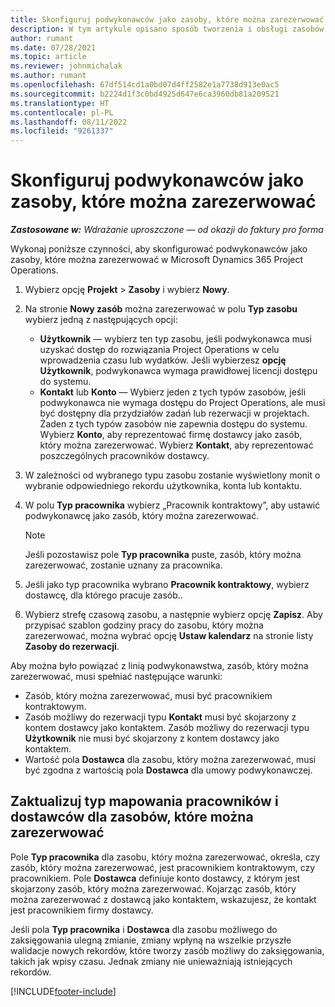 ```yaml
---
title: Skonfiguruj podwykonawców jako zasoby, które można zarezerwować
description: W tym artykule opisano sposób tworzenia i obsługi zasobów podwykonawców utworzonych na podstawie użytkowników i kontaktów w systemie w celu skojarzenia ich z podwykonawcami w aplikacji Microsoft Dynamics 365 Project Operations.
author: rumant
ms.date: 07/28/2021
ms.topic: article
ms.reviewer: johnmichalak
ms.author: rumant
ms.openlocfilehash: 67df514cd1a0bd07d4ff2582e1a7738d913e0ac5
ms.sourcegitcommit: b2224d1f3c0bd4925d647e6ca3960db81a209521
ms.translationtype: HT
ms.contentlocale: pl-PL
ms.lasthandoff: 08/11/2022
ms.locfileid: "9261337"
---
```

# <a name="set-up-subcontractors-as-bookable-resources"></a>Skonfiguruj podwykonawców jako zasoby, które można zarezerwować

_**Zastosowane w:** Wdrażanie uproszczone — od okazji do faktury pro forma_

Wykonaj poniższe czynności, aby skonfigurować podwykonawców jako zasoby, które można zarezerwować w Microsoft Dynamics 365 Project Operations.

1. Wybierz opcję **Projekt** \> **Zasoby** i wybierz **Nowy**.
2. Na stronie **Nowy zasób** można zarezerwować w polu **Typ zasobu** wybierz jedną z następujących opcji:

    - **Użytkownik** — wybierz ten typ zasobu, jeśli podwykonawca musi uzyskać dostęp do rozwiązania Project Operations w celu wprowadzenia czasu lub wydatków. Jeśli wybierzesz **opcję Użytkownik**, podwykonawca wymaga prawidłowej licencji dostępu do systemu.
    - **Kontakt** lub **Konto** — Wybierz jeden z tych typów zasobów, jeśli podwykonawca nie wymaga dostępu do Project Operations, ale musi być dostępny dla przydziałów zadań lub rezerwacji w projektach. Żaden z tych typów zasobów nie zapewnia dostępu do systemu. Wybierz **Konto**, aby reprezentować firmę dostawcy jako zasób, który można zarezerwować. Wybierz **Kontakt**, aby reprezentować poszczególnych pracowników dostawcy.

3. W zależności od wybranego typu zasobu zostanie wyświetlony monit o wybranie odpowiedniego rekordu użytkownika, konta lub kontaktu.
4. W polu **Typ pracownika** wybierz „Pracownik kontraktowy”, aby ustawić podwykonawcę jako zasób, który można zarezerwować.

    > [!NOTE]
    > Jeśli pozostawisz pole **Typ pracownika** puste, zasób, który można zarezerwować, zostanie uznany za pracownika.

5. Jeśli jako typ pracownika wybrano **Pracownik kontraktowy**, wybierz dostawcę, dla którego pracuje zasób..
6. Wybierz strefę czasową zasobu, a następnie wybierz opcję **Zapisz**. Aby przypisać szablon godziny pracy do zasobu, który można zarezerwować, można wybrać opcję **Ustaw kalendarz** na stronie listy **Zasoby do rezerwacji**.

Aby można było powiązać z linią podwykonawstwa, zasób, który można zarezerwować, musi spełniać następujące warunki:

- Zasób, który można zarezerwować, musi być pracownikiem kontraktowym.
- Zasób możliwy do rezerwacji typu **Kontakt** musi być skojarzony z kontem dostawcy jako kontaktem. Zasób możliwy do rezerwacji typu **Użytkownik** nie musi być skojarzony z kontem dostawcy jako kontaktem.
- Wartość pola **Dostawca** dla zasobu, który można zarezerwować, musi być zgodna z wartością pola **Dostawca** dla umowy podwykonawczej.

## <a name="update-the-type-of-worker-and-vendor-mapping-for-bookable-resources"></a>Zaktualizuj typ mapowania pracowników i dostawców dla zasobów, które można zarezerwować

Pole **Typ pracownika** dla zasobu, który można zarezerwować, określa, czy zasób, który można zarezerwować, jest pracownikiem kontraktowym, czy pracownikiem. Pole **Dostawca** definiuje konto dostawcy, z którym jest skojarzony zasób, który można zarezerwować. Kojarząc zasób, który można zarezerwować z dostawcą jako kontaktem, wskazujesz, że kontakt jest pracownikiem firmy dostawcy.

Jeśli pola **Typ pracownika** i **Dostawca** dla zasobu możliwego do zaksięgowania ulegną zmianie, zmiany wpłyną na wszelkie przyszłe walidacje nowych rekordów, które tworzy zasób możliwy do zaksięgowania, takich jak wpisy czasu. Jednak zmiany nie unieważniają istniejących rekordów.

[!INCLUDE[footer-include](../../includes/footer-banner.md)]

